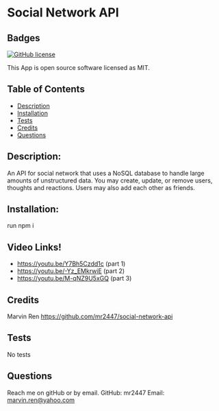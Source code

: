 # Social Network API
  ## Badges
  
  [![GitHub license](https://img.shields.io/badge/license-MIT-blue.svg)](https://choosealicense.com/licenses/mit/)
  
  This App is open source software licensed as MIT.
  ## Table of Contents
  * [Description](https://github.com/mr2447/social-network-api#description)
  * [Installation](https://github.com/mr2447/social-network-api#installation)
  * [Tests](https://github.com/mr2447/social-network-api#tests)
  * [Credits](https://github.com/mr2447/social-network-api#credits)
  * [Questions](https://github.com/mr2447/social-network-api#questions)
  ## Description: 
  An API for social network that uses a NoSQL database to handle large amounts of unstructured data. You may create, update, or remove users, thoughts and reactions. Users may also add each other as friends.
  ## Installation: 
  run npm i
  ## Video Links!
  * https://youtu.be/Y7Bh5Czdd1c (part 1)
  * https://youtu.be/-Yz_EMkrwiE (part 2)
  * https://youtu.be/M-qNZ9U5xGQ (part 3)
  ## Credits 
  Marvin Ren https://github.com/mr2447/social-network-api
  ## Tests
  No tests
  ## Questions
  Reach me on gitHub or by email. 
  GitHub: mr2447
  Email: marvin.ren@yahoo.com
